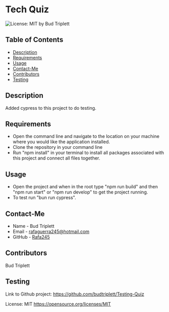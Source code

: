 # Tech Quiz
  ![License: MIT](https://img.shields.io/badge/License-MIT-yellow.svg)
  by Bud Triplett
  ## Table of Contents
  * [Description](#description)
  * [Requirements](#requirements)
  * [Usage](#usage)
  * [Contact-Me](#contact-me)
  * [Contributors](#contributors)
  * [Testing](#testing)
  ## Description
  Added cypress to this project to do testing.
  ## Requirements
  * Open the command line and navigate to the location on your machine where you would like the application installed.
  * Clone the repository in your command line
  * Run "npm install" in your terminal to install all packages associated with this project and connect all files together.
  ## Usage
  * Open the project and when in the root type "npm run build" and then "npm run start" or "npm run develop" to get the project running.
  * To test run "bun run cypress".

  ## Contact-Me
  * Name - Bud Triplett
  * Email - rafaguerra245@hotmail.com
  * GitHub - [Rafa245](https://github.com/Rafa245)
  ## Contributors
  Bud Triplett
  ## Testing
Link to Github project: https://github.com/budtriplett/Testing-Quiz




License: MIT https://opensource.org/licenses/MIT
